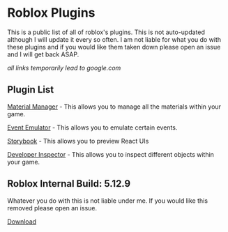 # Roblox Plugins
This is a public list of all of roblox's plugins. This is not auto-updated although I will update it every so often.
I am not liable for what you do with these plugins and if you would like them taken down please open an issue and I will get back ASAP.

*all links temporarily lead to google.com*

## Plugin List
[Material Manager](https://github.com/DominusTrax/Roblox-Internal-Plugins/blob/main/plugins/MaterialManager.rbxm) - This allows you to manage all the materials within your game.

[Event Emulator](https://github.com/DominusTrax/Roblox-Internal-Plugins/blob/main/plugins/EventEmulator.rbxm) - This allows you to emulate certain events.

[Storybook](https://github.com/DominusTrax/Roblox-Internal-Plugins/blob/main/plugins/DeveloperStorybook.rbxm) - This allows you to preview React UIs

[Developer Inspector](https://github.com/DominusTrax/Roblox-Internal-Plugins/blob/main/plugins/DeveloperInspector.rbxm) - This allows you to inspect different objects within your game.


## Roblox Internal Build: 5.12.9
Whatever you do with this is not liable under me. If you would like this removed please open an issue.

[Download](https://google.com)
